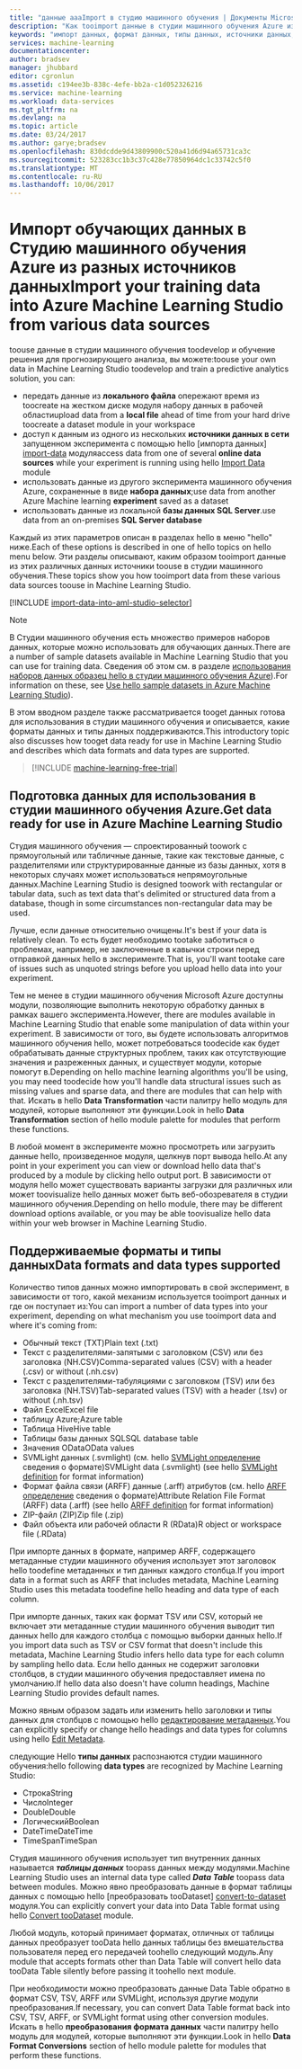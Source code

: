 ```yaml
---
title: "данные aaaImport в студию машинного обучения | Документы Microsoft"
description: "Как tooimport данные в студии машинного обучения Azure из различных источников данных. Узнайте, какие типы данных и форматы данных поддерживаются."
keywords: "импорт данных, формат данных, типы данных, источники данных, обучающие данные"
services: machine-learning
documentationcenter: 
author: bradsev
manager: jhubbard
editor: cgronlun
ms.assetid: c194ee3b-838c-4efe-bb2a-c1d052326216
ms.service: machine-learning
ms.workload: data-services
ms.tgt_pltfrm: na
ms.devlang: na
ms.topic: article
ms.date: 03/24/2017
ms.author: garye;bradsev
ms.openlocfilehash: 830dcdde9d43809900c520a41d6d94a65731ca3c
ms.sourcegitcommit: 523283cc1b3c37c428e77850964dc1c33742c5f0
ms.translationtype: MT
ms.contentlocale: ru-RU
ms.lasthandoff: 10/06/2017
---
```

# <a name="import-your-training-data-into-azure-machine-learning-studio-from-various-data-sources"></a><span data-ttu-id="d1516-105">Импорт обучающих данных в Студию машинного обучения Azure из разных источников данных</span><span class="sxs-lookup"><span data-stu-id="d1516-105">Import your training data into Azure Machine Learning Studio from various data sources</span></span>
<span data-ttu-id="d1516-106">toouse данные в студии машинного обучения toodevelop и обучение решения для прогнозирующего анализа, вы можете:</span><span class="sxs-lookup"><span data-stu-id="d1516-106">toouse your own data in Machine Learning Studio toodevelop and train a predictive analytics solution, you can:</span></span> 

* <span data-ttu-id="d1516-107">передать данные из **локального файла** опережают время из toocreate на жестком диске модуля набору данных в рабочей области</span><span class="sxs-lookup"><span data-stu-id="d1516-107">upload data from a **local file** ahead of time from your hard drive toocreate a dataset module in your workspace</span></span>
* <span data-ttu-id="d1516-108">доступ к данным из одного из нескольких **источники данных в сети** запущенном эксперимента с помощью hello [импорта данных] [ import-data] модуля</span><span class="sxs-lookup"><span data-stu-id="d1516-108">access data from one of several **online data sources** while your experiment is running using hello [Import Data][import-data] module</span></span> 
* <span data-ttu-id="d1516-109">использовать данные из другого эксперимента машинного обучения Azure, сохраненные в виде **набора данных**;</span><span class="sxs-lookup"><span data-stu-id="d1516-109">use data from another Azure Machine learning **experiment** saved as a dataset</span></span>
* <span data-ttu-id="d1516-110">использовать данные из локальной **базы данных SQL Server**.</span><span class="sxs-lookup"><span data-stu-id="d1516-110">use data from an on-premises **SQL Server database**</span></span>

<span data-ttu-id="d1516-111">Каждый из этих параметров описан в разделах hello в меню "hello" ниже.</span><span class="sxs-lookup"><span data-stu-id="d1516-111">Each of these options is described in one of hello topics on hello menu below.</span></span> <span data-ttu-id="d1516-112">Эти разделы описывают, каким образом tooimport данные из этих различных данных источники toouse в студии машинного обучения.</span><span class="sxs-lookup"><span data-stu-id="d1516-112">These topics show you how tooimport data from these various data sources toouse in Machine Learning Studio.</span></span> 

[!INCLUDE [import-data-into-aml-studio-selector](../../includes/machine-learning-import-data-into-aml-studio.md)]

> [!NOTE]
> <span data-ttu-id="d1516-113">В Студии машинного обучения есть множество примеров наборов данных, которые можно использовать для обучающих данных.</span><span class="sxs-lookup"><span data-stu-id="d1516-113">There are a number of sample datasets available in Machine Learning Studio that you can use for training data.</span></span> <span data-ttu-id="d1516-114">Сведения об этом см. в разделе [использования наборов данных образец hello в студии машинного обучения Azure](machine-learning-use-sample-datasets.md)).</span><span class="sxs-lookup"><span data-stu-id="d1516-114">For information on these, see [Use hello sample datasets in Azure Machine Learning Studio](machine-learning-use-sample-datasets.md)).</span></span>
> 
> 

<span data-ttu-id="d1516-115">В этом вводном разделе также рассматривается tooget данных готова для использования в студии машинного обучения и описывается, какие форматы данных и типы данных поддерживаются.</span><span class="sxs-lookup"><span data-stu-id="d1516-115">This introductory topic also discusses how tooget data ready for use in Machine Learning Studio and describes which data formats and data types are supported.</span></span> 

> [!INCLUDE [machine-learning-free-trial](../../includes/machine-learning-free-trial.md)]
> 
> 

## <a name="get-data-ready-for-use-in-azure-machine-learning-studio"></a><span data-ttu-id="d1516-116">Подготовка данных для использования в студии машинного обучения Azure.</span><span class="sxs-lookup"><span data-stu-id="d1516-116">Get data ready for use in Azure Machine Learning Studio</span></span>
<span data-ttu-id="d1516-117">Студия машинного обучения — спроектированный toowork с прямоугольный или табличные данные, такие как текстовые данные, с разделителями или структурированные данные из базы данных, хотя в некоторых случаях может использоваться непрямоугольные данных.</span><span class="sxs-lookup"><span data-stu-id="d1516-117">Machine Learning Studio is designed toowork with rectangular or tabular data, such as text data that's delimited or structured data from a database, though in some circumstances non-rectangular data may be used.</span></span>

<span data-ttu-id="d1516-118">Лучше, если данные относительно очищены.</span><span class="sxs-lookup"><span data-stu-id="d1516-118">It's best if your data is relatively clean.</span></span> <span data-ttu-id="d1516-119">То есть будет необходимо tootake заботиться о проблемах, например, не заключенные в кавычки строки перед отправкой данных hello в эксперименте.</span><span class="sxs-lookup"><span data-stu-id="d1516-119">That is, you'll want tootake care of issues such as unquoted strings before you upload hello data into your experiment.</span></span>

<span data-ttu-id="d1516-120">Тем не менее в студии машинного обучения Microsoft Azure доступны модули, позволяющие выполнить некоторую обработку данных в рамках вашего эксперимента.</span><span class="sxs-lookup"><span data-stu-id="d1516-120">However, there are modules available in Machine Learning Studio that enable some manipulation of data within your experiment.</span></span> <span data-ttu-id="d1516-121">В зависимости от того, вы будете использовать алгоритмов машинного обучения hello, может потребоваться toodecide как будет обрабатывать данные структурных проблем, таких как отсутствующие значения и разреженных данных, и существует модули, которые помогут в.</span><span class="sxs-lookup"><span data-stu-id="d1516-121">Depending on hello machine learning algorithms you'll be using, you may need toodecide how you'll handle data structural issues such as missing values and sparse data, and there are modules that can help with that.</span></span> <span data-ttu-id="d1516-122">Искать в hello **Data Transformation** части палитру hello модуль для модулей, которые выполняют эти функции.</span><span class="sxs-lookup"><span data-stu-id="d1516-122">Look in hello **Data Transformation** section of hello module palette for modules that perform these functions.</span></span>

<span data-ttu-id="d1516-123">В любой момент в эксперименте можно просмотреть или загрузить данные hello, произведенное модуля, щелкнув порт вывода hello.</span><span class="sxs-lookup"><span data-stu-id="d1516-123">At any point in your experiment you can view or download hello data that's produced by a module by clicking hello output port.</span></span> <span data-ttu-id="d1516-124">В зависимости от модуля hello может существовать варианты загрузки для различных или может toovisualize hello данных может быть веб-обозревателя в студии машинного обучения.</span><span class="sxs-lookup"><span data-stu-id="d1516-124">Depending on hello module, there may be different download options available, or you may be able toovisualize hello data within your web browser in Machine Learning Studio.</span></span>

## <a name="data-formats-and-data-types-supported"></a><span data-ttu-id="d1516-125">Поддерживаемые форматы и типы данных</span><span class="sxs-lookup"><span data-stu-id="d1516-125">Data formats and data types supported</span></span>
<span data-ttu-id="d1516-126">Количество типов данных можно импортировать в свой эксперимент, в зависимости от того, какой механизм используется tooimport данных и где он поступает из:</span><span class="sxs-lookup"><span data-stu-id="d1516-126">You can import a number of data types into your experiment, depending on what mechanism you use tooimport data and where it's coming from:</span></span>

* <span data-ttu-id="d1516-127">Обычный текст (TXT)</span><span class="sxs-lookup"><span data-stu-id="d1516-127">Plain text (.txt)</span></span>
* <span data-ttu-id="d1516-128">Текст с разделителями-запятыми с заголовком (CSV) или без заголовка (NH.CSV)</span><span class="sxs-lookup"><span data-stu-id="d1516-128">Comma-separated values (CSV) with a header (.csv) or without (.nh.csv)</span></span>
* <span data-ttu-id="d1516-129">Текст с разделителями-табуляциями с заголовком (TSV) или без заголовка (NH.TSV)</span><span class="sxs-lookup"><span data-stu-id="d1516-129">Tab-separated values (TSV) with a header (.tsv) or without (.nh.tsv)</span></span>
* <span data-ttu-id="d1516-130">Файл Excel</span><span class="sxs-lookup"><span data-stu-id="d1516-130">Excel file</span></span>
* <span data-ttu-id="d1516-131">таблицу Azure;</span><span class="sxs-lookup"><span data-stu-id="d1516-131">Azure table</span></span>
* <span data-ttu-id="d1516-132">Таблица Hive</span><span class="sxs-lookup"><span data-stu-id="d1516-132">Hive table</span></span>
* <span data-ttu-id="d1516-133">Таблицы базы данных SQL</span><span class="sxs-lookup"><span data-stu-id="d1516-133">SQL database table</span></span>
* <span data-ttu-id="d1516-134">Значения OData</span><span class="sxs-lookup"><span data-stu-id="d1516-134">OData values</span></span>
* <span data-ttu-id="d1516-135">SVMLight данных (.svmlight) (см. hello [SVMLight определение](http://svmlight.joachims.org/) сведения о формате)</span><span class="sxs-lookup"><span data-stu-id="d1516-135">SVMLight data (.svmlight) (see hello [SVMLight definition](http://svmlight.joachims.org/) for format information)</span></span>
* <span data-ttu-id="d1516-136">Формат файла связи (ARFF) данные (.arff) атрибутов (см. hello [ARFF определение](http://weka.wikispaces.com/ARFF) сведения о формате)</span><span class="sxs-lookup"><span data-stu-id="d1516-136">Attribute Relation File Format (ARFF) data (.arff) (see hello [ARFF definition](http://weka.wikispaces.com/ARFF) for format information)</span></span>
* <span data-ttu-id="d1516-137">ZIP-файл (ZIP)</span><span class="sxs-lookup"><span data-stu-id="d1516-137">Zip file (.zip)</span></span>
* <span data-ttu-id="d1516-138">Файл объекта или рабочей области R (RData)</span><span class="sxs-lookup"><span data-stu-id="d1516-138">R object or workspace file (.RData)</span></span>

<span data-ttu-id="d1516-139">При импорте данных в формате, например ARFF, содержащего метаданные студии машинного обучения использует этот заголовок hello toodefine метаданных и тип данных каждого столбца.</span><span class="sxs-lookup"><span data-stu-id="d1516-139">If you import data in a format such as ARFF that includes metadata, Machine Learning Studio uses this metadata toodefine hello heading and data type of each column.</span></span>

<span data-ttu-id="d1516-140">При импорте данных, таких как формат TSV или CSV, который не включает эти метаданные студии машинного обучения выводит тип данных hello для каждого столбца с помощью выборки данных hello.</span><span class="sxs-lookup"><span data-stu-id="d1516-140">If you import data such as TSV or CSV format that doesn't include this metadata, Machine Learning Studio infers hello data type for each column by sampling hello data.</span></span> <span data-ttu-id="d1516-141">Если hello данных не содержит заголовки столбцов, в студии машинного обучения предоставляет имена по умолчанию.</span><span class="sxs-lookup"><span data-stu-id="d1516-141">If hello data also doesn't have column headings, Machine Learning Studio provides default names.</span></span>

<span data-ttu-id="d1516-142">Можно явным образом задать или изменить hello заголовки и типы данных для столбцов с помощью hello [редактирование метаданных][edit-metadata].</span><span class="sxs-lookup"><span data-stu-id="d1516-142">You can explicitly specify or change hello headings and data types for columns using hello [Edit Metadata][edit-metadata].</span></span>

<span data-ttu-id="d1516-143">следующие Hello **типы данных** распознаются студии машинного обучения:</span><span class="sxs-lookup"><span data-stu-id="d1516-143">hello following **data types** are recognized by Machine Learning Studio:</span></span>

* <span data-ttu-id="d1516-144">Строка</span><span class="sxs-lookup"><span data-stu-id="d1516-144">String</span></span>
* <span data-ttu-id="d1516-145">Число</span><span class="sxs-lookup"><span data-stu-id="d1516-145">Integer</span></span>
* <span data-ttu-id="d1516-146">Double</span><span class="sxs-lookup"><span data-stu-id="d1516-146">Double</span></span>
* <span data-ttu-id="d1516-147">Логический</span><span class="sxs-lookup"><span data-stu-id="d1516-147">Boolean</span></span>
* <span data-ttu-id="d1516-148">DateTime</span><span class="sxs-lookup"><span data-stu-id="d1516-148">DateTime</span></span>
* <span data-ttu-id="d1516-149">TimeSpan</span><span class="sxs-lookup"><span data-stu-id="d1516-149">TimeSpan</span></span>

<span data-ttu-id="d1516-150">Студия машинного обучения использует тип внутренних данных называется ***таблицы данных*** toopass данных между модулями.</span><span class="sxs-lookup"><span data-stu-id="d1516-150">Machine Learning Studio uses an internal data type called ***Data Table*** toopass data between modules.</span></span> <span data-ttu-id="d1516-151">Можно явно преобразовать данные в формат таблицы данных с помощью hello [преобразовать tooDataset] [ convert-to-dataset] модуля.</span><span class="sxs-lookup"><span data-stu-id="d1516-151">You can explicitly convert your data into Data Table format using hello [Convert tooDataset][convert-to-dataset] module.</span></span>

<span data-ttu-id="d1516-152">Любой модуль, который принимает форматах, отличных от таблицы данных преобразует tooData hello данных таблицы без вмешательства пользователя перед его передачей toohello следующий модуль.</span><span class="sxs-lookup"><span data-stu-id="d1516-152">Any module that accepts formats other than Data Table will convert hello data tooData Table silently before passing it toohello next module.</span></span>

<span data-ttu-id="d1516-153">При необходимости можно преобразовать данные Data Table обратно в формат CSV, TSV, ARFF или SVMLight, используя другие модули преобразования.</span><span class="sxs-lookup"><span data-stu-id="d1516-153">If necessary, you can convert Data Table format back into CSV, TSV, ARFF, or SVMLight format using other conversion modules.</span></span>
<span data-ttu-id="d1516-154">Искать в hello **преобразования формата данных** части палитру hello модуль для модулей, которые выполняют эти функции.</span><span class="sxs-lookup"><span data-stu-id="d1516-154">Look in hello **Data Format Conversions** section of hello module palette for modules that perform these functions.</span></span>

<!-- Module References -->
[convert-to-dataset]: https://msdn.microsoft.com/library/azure/72bf58e0-fc87-4bb1-9704-f1805003b975/
[edit-metadata]: https://msdn.microsoft.com/library/azure/370b6676-c11c-486f-bf73-35349f842a66/
[import-data]: https://msdn.microsoft.com/library/azure/4e1b0fe6-aded-4b3f-a36f-39b8862b9004/
